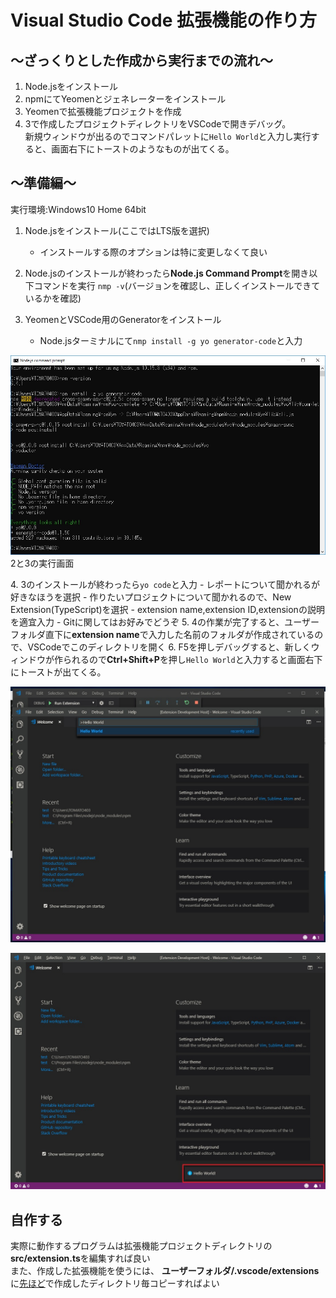 # Visual Studio Code 拡張機能の作り方

## ～ざっくりとした作成から実行までの流れ～
1. Node.jsをインストール
2. npmにてYeomenとジェネレーターをインストール
3. Yeomenで拡張機能プロジェクトを作成
4. 3で作成したプロジェクトディレクトリをVSCodeで開きデバッグ。<br>
新規ウィンドウが出るのでコマンドパレットに`Hello World`と入力し実行すると、画面右下にトーストのようなものが出てくる。

## ～準備編～
実行環境:Windows10 Home 64bit

1. Node.jsをインストール(ここではLTS版を選択)
    - インストールする際のオプションは特に変更しなくて良い
2. Node.jsのインストールが終わったら**Node.js Command Prompt**を開き以下コマンドを実行
    `nmp -v`(バージョンを確認し、正しくインストールできているかを確認)

3. YeomenとVSCode用のGeneratorをインストール
    - Node.jsターミナルにて`nmp install -g yo generator-code`と入力

![画像1](./img/npm.jpg)
2と3の実行画面

<a name="PJ"></a>
4. 3のインストールが終わったら`yo code`と入力
    - レポートについて聞かれるが好きなほうを選択
    - 作りたいプロジェクトについて聞かれるので、New Extension(TypeScript)を選択
    - extension name,extension ID,extensionの説明を適宜入力
    - Gitに関してはお好みでどうぞ
5. 4の作業が完了すると、ユーザーフォルダ直下に**extension name**で入力した名前のフォルダが作成されているので、VSCodeでこのディレクトリを開く
6. F5を押しデバッグすると、新しくウィンドウが作られるので**Ctrl+Shift+P**を押し`Hello World`と入力すると画面右下にトーストが出てくる。

![画像2](./img/debug.jpg)

![画像3](./img/helloworld.jpg)

## 自作する
実際に動作するプログラムは拡張機能プロジェクトディレクトリの**src/extension.ts**を編集すれば良い<br>
また、作成した拡張機能を使うには、 **ユーザーフォルダ/.vscode/extensions** に[先ほど](#PJ)で作成したディレクトリ毎コピーすればよい